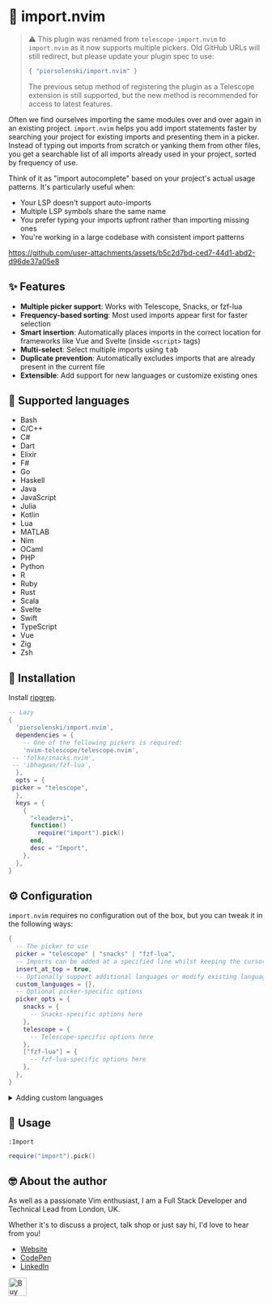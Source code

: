 # 🚢 import.nvim

> ⚠️ This plugin was renamed from `telescope-import.nvim` to `import.nvim` as it now supports multiple pickers.
> Old GitHub URLs will still redirect, but please update your plugin spec to use:
>
> ```lua
> { "piersolenski/import.nvim" }
> ```
>
> The previous setup method of registering the plugin as a Telescope extension is still supported, but the new method is recommended for access to latest features.

Often we find ourselves importing the same modules over and over again in an existing project. `import.nvim` helps you add import statements faster by searching your project for existing imports and presenting them in a picker. Instead of typing out imports from scratch or yanking them from other files, you get a searchable list of all imports already used in your project, sorted by frequency of use.

Think of it as "import autocomplete" based on your project's actual usage patterns. It's particularly useful when:

- Your LSP doesn't support auto-imports
- Multiple LSP symbols share the same name
- You prefer typing your imports upfront rather than importing missing ones
- You're working in a large codebase with consistent import patterns

<https://github.com/user-attachments/assets/b5c2d7bd-ced7-44d1-abd2-d96de37a05e8>

## ✨ Features

- **Multiple picker support**: Works with Telescope, Snacks, or fzf-lua
- **Frequency-based sorting**: Most used imports appear first for faster selection
- **Smart insertion**: Automatically places imports in the correct location for frameworks like Vue and Svelte (inside `<script>` tags)
- **Multi-select**: Select multiple imports using <kbd>tab</kbd>
- **Duplicate prevention**: Automatically excludes imports that are already present in the current file
- **Extensible**: Add support for new languages or customize existing ones

## 🤖 Supported languages

- Bash
- C/C++
- C#
- Dart
- Elixir
- F#
- Go
- Haskell
- Java
- JavaScript
- Julia
- Kotlin
- Lua
- MATLAB
- Nim
- OCaml
- PHP
- Python
- R
- Ruby
- Rust
- Scala
- Svelte
- Swift
- TypeScript
- Vue
- Zig
- Zsh

## 🔩 Installation

Install [ripgrep](https://github.com/BurntSushi/ripgrep).

```lua
-- Lazy
{
  'piersolenski/import.nvim',
  dependencies = {
    -- One of the following pickers is required:
    'nvim-telescope/telescope.nvim',
 -- 'folke/snacks.nvim',
 -- 'ibhagwan/fzf-lua',
  },
  opts = {
 picker = "telescope",
  },
  keys = {
    {
      "<leader>i",
      function()
        require("import").pick()
      end,
      desc = "Import",
    },
  },
}
```

## ⚙️ Configuration

`import.nvim` requires no configuration out of the box, but you can tweak it in the following ways:

```lua
{
  -- The picker to use
  picker = "telescope" | "snacks" | "fzf-lua",
  -- Imports can be added at a specified line whilst keeping the cursor in place
  insert_at_top = true,
  -- Optionally support additional languages or modify existing languages...
  custom_languages = {},
  -- Optional picker-specific options
  picker_opts = {
    snacks = {
      -- Snacks-specific options here
    },
    telescope = {
      -- Telescope-specific options here
    },
    ["fzf-lua"] = {
      -- fzf-lua-specific options here
    },
  },
}
```

<details>

<summary>Adding custom languages</summary>

### Custom Languages

The `custom_languages` configuration allows you to add support for new languages or customize existing ones.

#### Required Fields by Use Case

**To add a new language:** All fields are required

- **`extensions`**: File extensions that ripgrep will search (use `rg --type-list` to see supported types)
- **`filetypes`**: Neovim filetypes where this configuration applies  
- **`regex`**: Regular expression pattern to match import statements in the language
- **`insert_at_line`** (optional): Line number where imports should be inserted (defaults to 1)

**To customize an existing language:** Only specify the fields you want to override

- **`filetypes`**: Must match the existing language's filetypes exactly
- Other fields are only needed if you want to change them

#### Examples

**Add support for a new language:**

```lua
custom_languages = {
  {
    extensions = { "elm" },
    filetypes = { "elm" },
    regex = [[^import\s+([\w.]+)(?:\s+as\s+\w+)?(?:\s+exposing\s+.+)?]],
  }
}
```

**Override just the insertion behavior for Vue.js:**

```lua
custom_languages = {
  {
    filetypes = { "vue" },
    insert_at_line = function() 
      -- Insert before closing <script> tag instead of after the opening tag
      return vim.fn.search("</script>", "n") + 1
    end,
  }
}
```

**Override multiple aspects of an existing language:**

```lua
custom_languages = {
  {
    filetypes = { "vue" },
    regex = [[^import\s+.*from\s+['\"](.+)['\"];?]], -- Custom regex
    insert_at_line = 2, -- Fixed line number
  }
}
```

Custom languages are merged with built-in language support, with your configurations taking precedence over defaults.

#### Contributing Languages

If you created a custom language configuration that works well, please consider contributing it to make it a default supported language! Here's how:

1. Fork the repository on GitHub
2. Create a feature branch named `feature/add-<language>-support` (e.g., `feature/add-elm-support`)
3. Add the regex pattern to `lua/import/language/regex.lua`
4. Add the language config to `lua/import/language/languages.lua`
5. Add comprehensive tests for different import formats to `tests/import/core/regex_spec.lua`
6. Run checks with `make check` to ensure everything works
7. Submit a pull request with your changes

Your contribution will help other users of the same language!

</details>

## 🚀 Usage

```
:Import
```

```lua
require("import").pick()
```

## 🤓 About the author

As well as a passionate Vim enthusiast, I am a Full Stack Developer and Technical Lead from London, UK.

Whether it's to discuss a project, talk shop or just say hi, I'd love to hear from you!

- [Website](https://www.piersolenski.com/)
- [CodePen](https://codepen.io/piers)
- [LinkedIn](https://www.linkedin.com/in/piersolenski/)

<a href='https://ko-fi.com/piersolenski' target='_blank'>
  <img height='36' style='border:0px;height:36px;' src='https://cdn.ko-fi.com/cdn/kofi1.png?v=3' border='0' alt='Buy Me a Coffee at ko-fi.com' />
</a>
